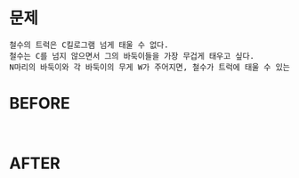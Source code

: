# 문제

<pre>
철수의 트럭은 C킬로그램 넘게 태울 수 없다. 
철수는 C를 넘지 않으면서 그의 바둑이들을 가장 무겁게 태우고 싶다.
N마리의 바둑이와 각 바둑이의 무게 W가 주어지면, 철수가 트럭에 태울 수 있는 가장 무거운 무게를 구하시오.
</pre>

# BEFORE

<pre>

</pre>

# AFTER

<pre>

</pre>
